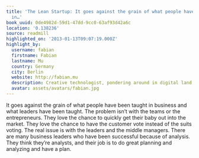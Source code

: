 ```yaml
---
title: 'The Lean Startup: It goes against the grain of what people have been taught
  in…'
book_uuid: 0de4982d-59d1-47dd-9cc0-63af93d42a6c
location: '0.138236'
source: readmill
highlighted_on: '2013-01-13T09:07:19.000Z'
highlight_by:
  username: fabian
  firstname: Fabian
  lastname: Mu
  country: Germany
  city: Berlin
  website: http://fabian.mu
  description: Creative technologist, pondering around in digital land.
  avatar: assets/avatars/fabian.jpg
---
```


It goes against the grain of what people have been taught in business and what leaders have been taught. The problem isn’t with the teams or the entrepreneurs. They love the chance to quickly get their baby out into the market. They love the chance to have the customer vote instead of the suits voting. The real issue is with the leaders and the middle managers. There are many business leaders who have been successful because of analysis. They think they’re analysts, and their job is to do great planning and analyzing and have a plan.
